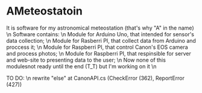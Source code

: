 # AMeteostatoin
It is software for my astronomical meteostation (that's why "A" in the name) \n
Software contains: \n
 Module for Arduino Uno, that intended for sensor's data collection; \n
 Module for Rasberri PI, that collect data from Arduino and proccess it; \n
 Module for Raspberri PI, that control Canon's EOS camera and process photos; \n
 Module for Raspberri PI, that respinsible for server and web-site to presenting data to the user; \n
Now none of this modulesnot ready until the end (T_T) but I'm working on it \n

TO DO: \n
rewrite "else" at CanonAPI.cs (CheckError (362), ReportError (427))
